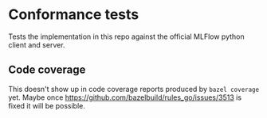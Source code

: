 # Conformance tests

Tests the implementation in this repo against the official MLFlow python client and server.

## Code coverage

This doesn't show up in code coverage reports produced by `bazel coverage` yet.
Maybe once https://github.com/bazelbuild/rules_go/issues/3513 is fixed it will
be possible.
